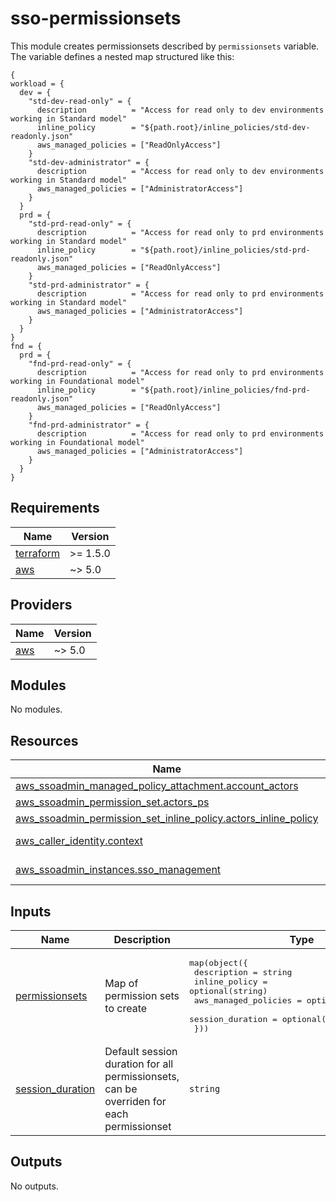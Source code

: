 # sso-permissionsets

This module creates permissionsets described by `permissionsets` variable. The variable defines a nested map structured like this:
```hcl
{
workload = {
  dev = {
    "std-dev-read-only" = {
      description          = "Access for read only to dev environments working in Standard model"
      inline_policy        = "${path.root}/inline_policies/std-dev-readonly.json"
      aws_managed_policies = ["ReadOnlyAccess"]
    }
    "std-dev-administrator" = {
      description          = "Access for read only to dev environments working in Standard model"
      aws_managed_policies = ["AdministratorAccess"]
    }
  }
  prd = {
    "std-prd-read-only" = {
      description          = "Access for read only to prd environments working in Standard model"
      inline_policy        = "${path.root}/inline_policies/std-prd-readonly.json"
      aws_managed_policies = ["ReadOnlyAccess"]
    }
    "std-prd-administrator" = {
      description          = "Access for read only to prd environments working in Standard model"
      aws_managed_policies = ["AdministratorAccess"]
    }
  }
}
fnd = {
  prd = {
    "fnd-prd-read-only" = {
      description          = "Access for read only to prd environments working in Foundational model"
      inline_policy        = "${path.root}/inline_policies/fnd-prd-readonly.json"
      aws_managed_policies = ["ReadOnlyAccess"]
    }
    "fnd-prd-administrator" = {
      description          = "Access for read only to prd environments working in Foundational model"
      aws_managed_policies = ["AdministratorAccess"]
    }
  }
}
```

<!-- BEGINNING OF PRE-COMMIT-TERRAFORM DOCS HOOK -->
## Requirements

| Name | Version |
|------|---------|
| <a name="requirement_terraform"></a> [terraform](#requirement\_terraform) | >= 1.5.0 |
| <a name="requirement_aws"></a> [aws](#requirement\_aws) | ~> 5.0 |

## Providers

| Name | Version |
|------|---------|
| <a name="provider_aws"></a> [aws](#provider\_aws) | ~> 5.0 |

## Modules

No modules.

## Resources

| Name | Type |
|------|------|
| [aws_ssoadmin_managed_policy_attachment.account_actors](https://registry.terraform.io/providers/hashicorp/aws/latest/docs/resources/ssoadmin_managed_policy_attachment) | resource |
| [aws_ssoadmin_permission_set.actors_ps](https://registry.terraform.io/providers/hashicorp/aws/latest/docs/resources/ssoadmin_permission_set) | resource |
| [aws_ssoadmin_permission_set_inline_policy.actors_inline_policy](https://registry.terraform.io/providers/hashicorp/aws/latest/docs/resources/ssoadmin_permission_set_inline_policy) | resource |
| [aws_caller_identity.context](https://registry.terraform.io/providers/hashicorp/aws/latest/docs/data-sources/caller_identity) | data source |
| [aws_ssoadmin_instances.sso_management](https://registry.terraform.io/providers/hashicorp/aws/latest/docs/data-sources/ssoadmin_instances) | data source |

## Inputs

| Name | Description | Type | Default | Required |
|------|-------------|------|---------|:--------:|
| <a name="input_permissionsets"></a> [permissionsets](#input\_permissionsets) | Map of permission sets to create | <pre>map(object({<br>    description          = string<br>    inline_policy        = optional(string)<br>    aws_managed_policies = optional(list(string))<br>    session_duration     = optional(string)<br>  }))</pre> | `{}` | no |
| <a name="input_session_duration"></a> [session\_duration](#input\_session\_duration) | Default session duration for all permissionsets, can be overriden for each permissionset | `string` | `"PT4H"` | no |

## Outputs

No outputs.
<!-- END OF PRE-COMMIT-TERRAFORM DOCS HOOK -->